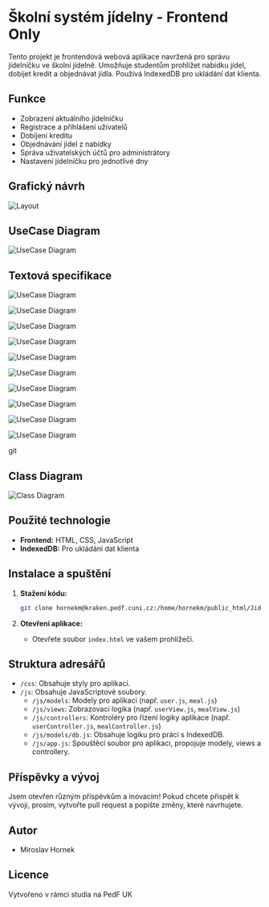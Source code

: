 # Školní systém jídelny - Frontend Only

Tento projekt je frontendová webová aplikace navržená pro správu jídelníčku ve školní jídelně. Umožňuje studentům prohlížet nabídku jídel, dobíjet kredit a objednávat jídla. Používá IndexedDB pro ukládání dat klienta.

## Funkce

- Zobrazení aktuálního jídelníčku
- Registrace a přihlášení uživatelů
- Dobíjení kreditu
- Objednávání jídel z nabídky
- Správa uživatelských účtů pro administrátory
- Nastavení jídelníčku pro jednotlivé dny

## Grafický návrh

![Layout](/img/layout.png)

## UseCase Diagram

![UseCase Diagram](/img/usecase.svg)

## Textová specifikace

![UseCase Diagram](/img/ucs/USc-1.png)

![UseCase Diagram](/img/ucs/USc-2.png)

![UseCase Diagram](/img/ucs/USc-3.png)

![UseCase Diagram](/img/ucs/USc-4.png)

![UseCase Diagram](/img/ucs/USc-5.png)

![UseCase Diagram](/img/ucs/USc-6.png)

![UseCase Diagram](/img/ucs/USc-7.png)

![UseCase Diagram](/img/ucs/USc-8.png)

![UseCase Diagram](/img/ucs/USc-9.png)

![UseCase Diagram](/img/ucs/USc-10.png)

git
## Class Diagram

![Class Diagram](/img/class.svg)

## Použité technologie

- **Frontend:** HTML, CSS, JavaScript
- **IndexedDB:** Pro ukládání dat klienta

## Instalace a spuštění

1. **Stažení kódu:**
   ```bash
   git clone hornekm@kraken.pedf.cuni.cz:/home/hornekm/public_html/Jidelna.git
   ```

2. **Otevření aplikace:**
   - Otevřete soubor `index.html` ve vašem prohlížeči.

## Struktura adresářů

- `/css`: Obsahuje styly pro aplikaci.
- `/js`: Obsahuje JavaScriptové soubory.
    - `/js/models`: Modely pro aplikaci (např. `user.js`, `meal.js`)
    - `/js/views`: Zobrazovací logika (např. `userView.js`, `mealView.js`)
    - `/js/controllers`: Kontroléry pro řízení logiky aplikace (např. `userController.js`, `mealController.js`)
    - `/js/models/db.js`: Obsahuje logiku pro práci s IndexedDB.
    - `/js/app.js`: Spouštěcí soubor pro aplikaci, propojuje modely, views a controllery.


## Příspěvky a vývoj

Jsem otevřen různým příspěvkům a inovacím! Pokud chcete přispět k vývoji, prosím, vytvořte pull request a popište změny, které navrhujete.

## Autor

- Miroslav Hornek

## Licence

Vytvořeno v rámci studia na PedF UK
